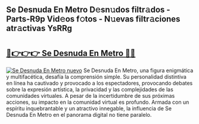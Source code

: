 ## Se Desnuda En Metro D𝚎sn𝚞dos filtr𝚊dos - Parts-R9p Vid𝚎os f𝚘tos - N𝚞evas filtr𝚊ciones atr𝚊ctivas YsRRg

# <h2><a href="http://mbcfk8.tromn.icu/?c=Se+Desnuda+En+Metro">🔗👉👉👉 Se Desnuda En Metro 🔗🔗</a></h2>

[![Se Desnuda En Metro nuevo](https://i.imgur.com/pEAQMta.gif)](http://mbcfk8.tromn.icu/?c=Se+Desnuda+En+Metro)
Se Desnuda En Metro, una figura enigmática y multifacética, desafía la comprensión simple. Su personalidad distintiva en línea ha cautivado y provocado a los espectadores, provocando debates sobre la expresión artística, la privacidad y las complejidades de las comunidades virtuales. A pesar de la incertidumbre de sus próximas acciones, su impacto en la comunidad virtual es profundo. Armada con un espíritu inquebrantable y un atractivo innegable, la influencia de Se Desnuda En Metro en el panorama digital no tiene paralelo.
